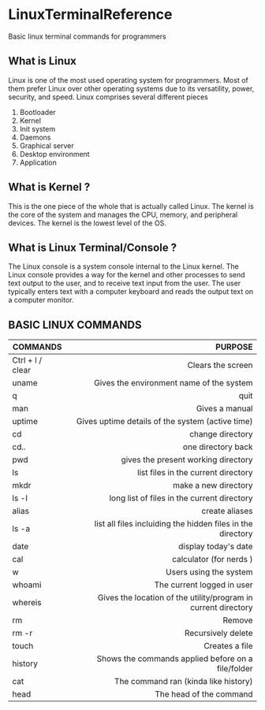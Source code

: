# LinuxTerminalReference
Basic linux terminal commands for programmers

## What is Linux 

Linux is one of the most used operating system for programmers.  Most of them prefer Linux over other operating systems due to its versatility, power, security, and speed. Linux comprises several different pieces 

1.	Bootloader
2.	Kernel
3.	Init system
4.	Daemons
5.	Graphical server
6.	Desktop environment
7.	Application


## What is Kernel ?

This is the one piece of the whole that is actually called Linux. The kernel is the core of the system and manages the CPU, memory, and peripheral devices. The kernel is the lowest level of the OS.


## What is Linux Terminal/Console ?
The Linux console is a system console internal to the Linux kernel. The Linux console provides a way for the kernel and other processes to send text output to the user, and to receive text input from the user. The user typically enters text with a computer keyboard and reads the output text on a computer monitor.


## BASIC LINUX COMMANDS

| COMMANDS | PURPOSE |
| -------- |-----:|
|Ctrl + l / clear | Clears the screen |
| uname  | Gives the environment name of the system |
| q |quit|
| man |Gives a manual |
| uptime | Gives uptime details of the system (active time)|
| cd | change directory |
| cd.. | one directory back |
| pwd | gives the present working directory |
| ls | list files in the current directory |
| mkdr | make a new directory |
| ls -l | long list of files in the current directory |
| alias | create aliases |
| ls -a | list all files incluiding the hidden files in the directory |
| date | display today's date |
| cal | calculator (for nerds ) |
| w | Users using the system |
| whoami | The current logged in user|
| whereis | Gives the location of the utility/program in current directory |
| rm | Remove |
| rm -r | Recursively delete|
| touch | Creates a file |
| history | Shows the commands applied before on a file/folder|
| cat | The command ran (kinda like history)|
| head | The head of the command |

